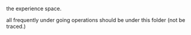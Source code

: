 the experience space.

all frequently under going operations should be under this folder (not be traced.)